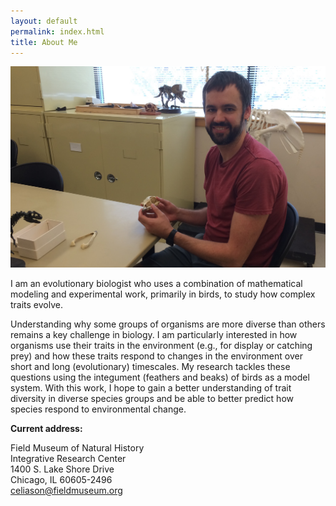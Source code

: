 ```yaml
---
layout: default
permalink: index.html
title: About Me
---
```


<img class="align right wp-image-38 size-thumbnail" src="/img/IMG_7071.JPG" />

<!-- i need to rethink this, spend more time on it -->

I am an evolutionary biologist who uses a combination of mathematical modeling and experimental work, primarily in birds, to study how complex traits evolve.

Understanding why some groups of organisms are more diverse than others remains a key challenge in biology. I am particularly interested in how organisms use their traits in the environment (e.g., for display or catching prey) and how these traits respond to changes in the environment over short and long (evolutionary) timescales. My research tackles these questions using the integument (feathers and beaks) of birds as a model system. With this work, I hope to gain a better understanding of trait diversity in diverse species groups and be able to better predict how species respond to environmental change.

<!-- A key question I am working on is why some groups of birds are more phenotypically diverse than others. I use bird feathers as a model system for studying complex trait evolution because feathers are _morphologically diverse_ and they serve _multiple functions_ in the lives of birds (thermoregulation, color signaling, water repellency), many of which can be explored theoretically using mathematical models. In addition to my work on feather coloration, I am also investigating biomechanical and cranial diversity in birds and developing computational approaches for dealing with large phenotypic datasets. -->

<!-- more powerful word than investigating? -->



<!-- I am broadly interested in understanding why some groups of organisms are more phenotypically diverse than others, a longstanding challenge in evolutionary biology. My approach to science involves: i) searching for novel phenotypes and non-model functional systems that may be common in nature but have eluded attention, ii) leveraging computational approaches to understand form-function relationships and evolutionary diversification of these complex functional systems, and iii) integrating my research and teaching through problem-based learning activities and undergraduate research mentorship. -->

<!-- Although I have primarily focused on birds, I have also worked with non-avian taxa (butterfly fish, tarantulas, and orb-weaving spiders–see my publication in Biol. Letters). In addition, I have experience with diverse microscopy techniques (TEM, SEM, AFM), phylogenetic/comparative methods (BEAST, MrBayes, diversitree, OUwie), and coding languages (Scheme, R–see my recent publication in Methods Ecol. Evol.), and I have spent considerable time sampling from museum collections. -->

__Current address:__  
<!-- Jackson School of Geosciences  
<a href="http://www.utexas.edu/">University of Texas at Austin</a>  
2275 Speedway C9000  
Austin, TX, 78712  
[chad_eliason@utexas.edu](mailto:chad_eliason@utexas.edu)  
 -->
<!-- __Future address:__   -->
<!-- Chad M. Eliason   -->
Field Museum of Natural History  
Integrative Research Center  
1400 S. Lake Shore Drive  
Chicago, IL 60605-2496  
[celiason@fieldmuseum.org](mailto:celiason@fieldmuseum.org)

<!-- [website](https://celiason.github.io) -->


<!-- <div class="posts">
  {% for post in paginator.posts %}
  <div class="post">
    <h1 class="post-title">
      <a href="{{ site.baseurl }}/{{ post.url }}">
        {{ post.title }}
      </a>
    </h1>

    <span class="post-date">{{ post.date | date_to_string }}</span>

    {{ post.content }}
  </div>
  {% endfor %}
</div>


<div class="pagination">
  {% if paginator.next_page %}
    <a class="pagination-item older" href="{{ site.baseurl }}/page{{paginator.next_page}}">Older</a>
  {% else %}
    <span class="pagination-item older">Older</span>
  {% endif %}
  {% if paginator.previous_page %}
    {% if paginator.page == 2 %}
      <a class="pagination-item newer" href="{{ site.baseurl }}/">Newer</a>
    {% else %}
      <a class="pagination-item newer" href="{{ site.baseurl }}/page{{paginator.previous_page}}">Newer</a>
    {% endif %}
  {% else %}
    <span class="pagination-item newer">Newer</span>
  {% endif %}
</div>

 -->

<!-- for google analytics -->

<script>
  (function(i,s,o,g,r,a,m){i['GoogleAnalyticsObject']=r;i[r]=i[r]||function(){
  (i[r].q=i[r].q||[]).push(arguments)},i[r].l=1*new Date();a=s.createElement(o),
  m=s.getElementsByTagName(o)[0];a.async=1;a.src=g;m.parentNode.insertBefore(a,m)
  })(window,document,'script','https://www.google-analytics.com/analytics.js','ga');

  ga('create', 'UA-85421317-1', 'auto');
  ga('send', 'pageview');

</script>

